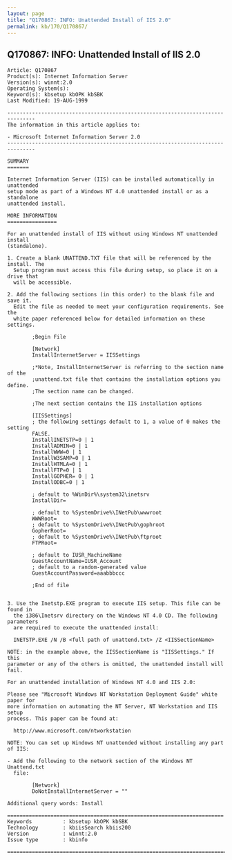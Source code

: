 ```yaml
---
layout: page
title: "Q170867: INFO: Unattended Install of IIS 2.0"
permalink: kb/170/Q170867/
---
```


## Q170867: INFO: Unattended Install of IIS 2.0

	Article: Q170867
	Product(s): Internet Information Server
	Version(s): winnt:2.0
	Operating System(s): 
	Keyword(s): kbsetup kbOPK kbSBK
	Last Modified: 19-AUG-1999
	
	-------------------------------------------------------------------------------
	The information in this article applies to:
	
	- Microsoft Internet Information Server 2.0 
	-------------------------------------------------------------------------------
	
	SUMMARY
	=======
	
	Internet Information Server (IIS) can be installed automatically in unattended
	setup mode as part of a Windows NT 4.0 unattended install or as a standalone
	unattended install.
	
	MORE INFORMATION
	================
	
	For an unattended install of IIS without using Windows NT unattended install
	(standalone).
	
	1. Create a blank UNATTEND.TXT file that will be referenced by the install. The
	  Setup program must access this file during setup, so place it on a drive that
	  will be accessible.
	
	2. Add the following sections (in this order) to the blank file and save it.
	  Edit the file as needed to meet your configuration requirements. See the
	  white paper referenced below for detailed information on these settings.
	
	        ;Begin File
	
	        [Network]
	        InstallInternetServer = IISSettings
	
	        ;*Note, InstallInternetServer is referring to the section name of the
	        ;unattend.txt file that contains the installation options you define.
	        ;The section name can be changed.
	
	        ;The next section contains the IIS installation options
	
	        [IISSettings]
	        ; the following settings default to 1, a value of 0 makes the setting
	        FALSE.
	        InstallINETSTP=0 | 1
	        InstallADMIN=0 | 1
	        InstallWWW=0 | 1
	        InstallW3SAMP=0 | 1
	        InstallHTMLA=0 | 1
	        InstallFTP=0 | 1
	        InstallGOPHER= 0 | 1
	        InstallODBC=0 | 1
	
	        ; default to %WinDir%\system32\inetsrv
	        InstallDir=
	
	        ; default to %SystemDrive%\INetPub\wwwroot
	        WWWRoot=
	        ; default to %SystemDrive%\INetPub\gophroot
	        GopherRoot=
	        ; default to %SystemDrive%\INetPub\ftproot
	        FTPRoot=
	
	        ; default to IUSR_MachineName
	        GuestAccountName=IUSR_Account
	        ; default to a random-generated value
	        GuestAccountPassword=aaabbbccc
	
	        ;End of file
	   
	
	3. Use the Inetstp.EXE program to execute IIS setup. This file can be found in
	  the i386\Inetsrv directory on the Windows NT 4.0 CD. The following parameters
	  are required to execute the unattended install:
	
	  INETSTP.EXE /N /B <full path of unattend.txt> /Z <IISSectionName>
	
	NOTE: in the example above, the IISSectionName is "IISSettings." If this
	parameter or any of the others is omitted, the unattended install will fail.
	
	For an unattended installation of Windows NT 4.0 and IIS 2.0:
	
	Please see "Microsoft Windows NT Workstation Deployment Guide" white paper for
	more information on automating the NT Server, NT Workstation and IIS setup
	process. This paper can be found at:
	
	  http://www.microsoft.com/ntworkstation
	
	NOTE: You can set up Windows NT unattended without installing any part of IIS:
	
	- Add the following to the network section of the Windows NT Unattend.txt
	  file:
	
	        [Network]
	        DoNotInstallInternetServer = ""
	
	Additional query words: Install
	
	======================================================================
	Keywords          : kbsetup kbOPK kbSBK 
	Technology        : kbiisSearch kbiis200
	Version           : winnt:2.0
	Issue type        : kbinfo
	
	=============================================================================
	
